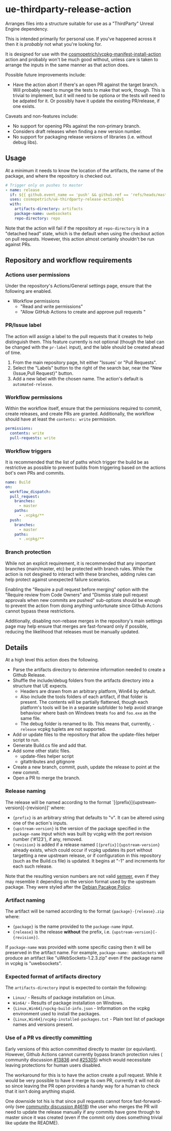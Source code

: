 # ue-thirdparty-release-action

Arranges files into a structure suitable for use as a "ThirdParty" Unreal Engine dependency.

This is intended primarily for personal use. If you've happened across it then it is _probably_ not what you're looking for.

It is designed for use with the [cosmopetrich/vcpkg-manifest-install-action](https://github.com/cosmopetrich/vcpkg-manifest-install-action)
action and probably won't be much good without, unless care is taken to arrange the inputs in the same manner as that action does.

Possible future improvements include:

- Have the action abort if there's an open PR against the target branch.
  Will probably need to munge the tests to make that work, though. This is trivial to implement, but it will need to be optiona or the tests will need to be adpated for it.
  Or possibly have it update the existing PR/release, if one exists.

Caveats and non-features include:

- No support for opening PRs against the non-primary branch.
- Considers draft releases when finding a new version number.
- No support for packaging release versions of libraries (i.e. without debug libs).

## Usage

At a minimum it needs to know the location of the artifacts, the name of the package, and where the repository is checked out.

```yaml
# Trigger only on pushes to master
- name: release
  if: ${{ github.event_name == 'push' && github.ref == 'refs/heads/master' }}
  uses: cosmopetrich/ue-thirdparty-release-action@v1
  with:
    artifacts-directory: artifacts
    package-name: uwebsockets
    repo-directory: repo
```

Note that the action will fail if the repository at `repo-directory` is in a "detached head" state,
which is the default when using the checkout action on pull requests. However, this action almost
certainly shouldn't be run against PRs.

## Repository and workflow requirements

### Actions user permissions

Under the repository's Actions/General settings page, ensure that the following are enabled.

- Workflow permissions
  - "Read and write permissions"
  - "Allow GitHub Actions to create and approve pull requests "

### PR/Issue label

The action will assign a label to the pull requests that it creates to help distinguish them.
This feature currently is not optional (though the label can be changed with the `pr-label` input),
and the lable should be created ahead of time.

1.  From the main repository page, hit either "Issues' or "Pull Requests".
2.  Select the "Labels" button to the right of the search bar, near the "New {Issue,Pull Request}" button.
3.  Add a new label with the chosen name. The action's default is `automated-release`.

### Workflow permissions

Within the workflow itself, ensure that the permissions required to commit, create releases, and create PRs are granted.
Additionally, the workflow should have at least the `contents: write` permission.

```yaml
permissions:
  contents: write
  pull-requests: write
```

### Workflow triggers

It is recommended that the list of paths which trigger the build be as restrictive as possible to prevent
builds from triggering based on the actions bot's own PRs and commits.

```yaml
name: Build
on:
  workflow_dispatch:
  pull_request:
    branches:
      - master
    paths:
      - .vcpkg/**
  push:
    branches:
      - master
    paths:
      - .vcpkg/**
```

### Branch protection

While not an explicit requirement, it is recommended that any important branches (main/master, etc) be
protected with branch rules. While the action is not desgined to interact with these branches, adding rules
can help protect against unexpected failure scenarios.

Enabling the "Require a pull request before merging" option with the "Require review from Code Owners" and
"Dismiss stale pull request approvals when new commits are pushed" sub-options should be enough to prevent the
action from doing anything unfortunate since Github Actions cannot bypass these restrictions.

Additionally, disabling non-rebase merges in the repository's main settings page may help ensure that
merges are fast-forward only if possible, reducing the likelihood that releases must be manually updated.

## Details

At a high level this action does the following.

- Parse the artifacts directory to determine information needed to create a Github Release.
- Shuffle the include/debug folders from the artifacts directory into a structure that UE expects.
  - Headers are drawn from an arbitrary platform, Win64 by default.
  - Also include the tools folders of each artifact, if that folder is present.
    The contents will be partially flattened, though each platform's tools will be in a separate subfolder to help avoid
    strange behaviour where bash on Windows treats `foo` and `foo.exe` as the same file.
  - The debug folder is renamed to lib. This means that, currently, `-release` vcpkg tuplets are not supported.
- Add or update files to the repository that allow the update-files helper script to run.
- Generate Build.cs file and add that.
- Add some other static files.
  - update-files helper script
  - gitattributes and gitignore
- Create a new branch, commit, push, update the release to point at the new commit.
- Open a PR to merge the branch.

### Release naming

The release will be named according to the format `[{prefix}]{upstream-version}[-{revision}]' where:

- `{prefix}` is an arbitrary string that defaults to "v".
  It can be altered using one of the action's inputs.
- `{upstream-version}` is the version of the package specified in the `package-name` input which was built by vcpkg
  with the port revision number ('#123'), if any, removed. 
- `{revision}` is added if a release named `[{prefix}]{upstream-version}` already exists,
  which could occur if vcpkg updates its port without targetting a new upstream release,
  or if configuration in this repository (such as the Build.cs file) is updated.
  It begins at "-1" and increments for each such release.

Note that the resulting version numbers are not valid [semver](https://semver.org/),
even if they may resemble it depending on the version format used by the upstream package.
They were styled after the [Debian Pacakge Policy](https://www.debian.org/doc/debian-policy/ch-controlfields.html#s-f-version).

### Artifact naming

The artifact will be named according to the format `{package}-{release}.zip` where:

- `{package}` is the name provided to the `package-name` input.
- `{release}` is the release **without** the prefix, i.e. `{upstream-version}[-{revision}]`.

If `package-name` was provided with some specific casing then it will be preserved in the artifact name.
For example, `package-name: uWebSockets` will produce an artifact like "uWebSockets-1.2.3.zip" even if
the package name in vcpkg is "uwebsockets".

### Expected format of artifacts directory

The `artifacts-directory` input is expected to contain the following:

- `Linux/` - Results of package installation on Linux.
- `Win64/` - Results of package installation on Windows.
- `{Linux,Win64}/vpckg-build-info.json` - Information on the vcpkg environment used to install the packages.
- `{Linux,Win64}/vcpkg-installed-packages.txt` - Plain text list of package names and versions present.

### Use of a PR vs directly committing

Early versions of this action committed directly to master (or equivilant).
However, Github Actions cannot currently bypass branch protection rules (
community discussion [#13836](https://github.com/orgs/community/discussions/13836)
and [#25305](https://github.com/orgs/community/discussions/25305))
which would necessitate leaving protections for human users disabled.

The workaround for this is to have the action create a pull request.
While it would be very possible to have it merge its own PR,
currently it will not do so since leaving the PR open provides
a handy way for a human to check that it isn't doing anything stupid.

One downside tot his is that since pull requests cannot force fast-forward-only
(see [community discussion #4618](https://github.com/orgs/community/discussions/4618))
the user who merges the PR will need to update the release manually if any commits have gone through to master since it was created
(even if the commit only does something trivial like update the README).

